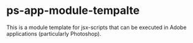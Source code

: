 # ps-app-module-tempalte
This is a module template for jsx-scripts that can be executed in Adobe applications (particularly Photoshop).
